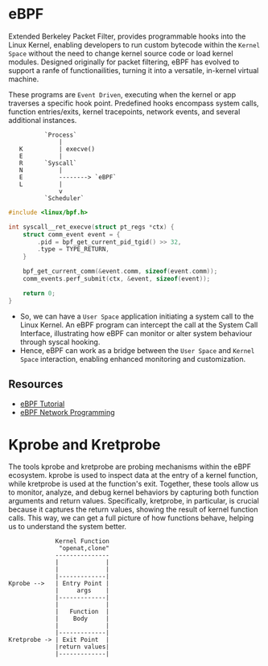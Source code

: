 # eBPF

Extended Berkeley Packet Filter, provides programmable hooks into the Linux Kernel, enabling developers to run custom bytecode within the `Kernel Space` without the need to change kernel source code or load kernel modules. Designed originally for packet filtering, eBPF has evolved to support a ranfe of functionailities, turning it into a versatile, in-kernel virtual machine.

These programs are `Event Driven`, executing when the kernel or app traverses a specific hook point. Predefined hooks encompass system calls, function entries/exits, kernel tracepoints, network events, and several additional instances.

```
          `Process`
              |
   K          | execve()
   E          |
   R      `Syscall`
   N          |
   E          --------> `eBPF`
   L          |
              v
          `Scheduler`
```

```c
#include <linux/bpf.h>

int syscall__ret_execve(struct pt_regs *ctx) {
    struct comm_event event = {
        .pid = bpf_get_current_pid_tgid() >> 32,
        .type = TYPE_RETURN,
    }

    bpf_get_current_comm(&event.comm, sizeof(event.comm));
    comm_events.perf_submit(ctx, &event, sizeof(event));

    return 0;
}
```

- So, we can have a `User Space` application initiating a system call to the Linux Kernel. An eBPF program can intercept the call at the System Call Interface, illustrating how eBPF can monitor or alter system behaviour through syscal hooking.
- Hence, eBPF can work as a bridge between the `User Space` and `Kernel Space` interaction, enabling enhanced monitoring and customization.

## Resources

- [eBPF Tutorial](https://www.youtube.com/watch?v=uBqRv8bDroc)
- [eBPF Network Programming](https://ebpf.io/)

# Kprobe and Kretprobe

The tools kprobe and kretprobe are probing mechanisms within the eBPF ecosystem. kprobe is used to inspect data at the entry of a kernel function, while kretprobe is used at the function's exit. Together, these tools allow us to monitor, analyze, and debug kernel behaviors by capturing both function arguments and return values. Specifically, kretprobe, in particular, is crucial because it captures the return values, showing the result of kernel function calls. This way, we can get a full picture of how functions behave, helping us to understand the system better.

```
             Kernel Function
              "openat,clone"
             ---------------
             |             |
             |             |
             |-------------|
Kprobe -->   | Entry Point |
             |     args    |
             |-------------|
             |             |
             |   Function  |
             |    Body     |
             |             |
             |-------------|
Kretprobe -> | Exit Point  |
             |return values|
             |-------------|
```
